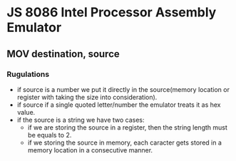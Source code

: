 # JS 8086 Intel Processor Assembly Emulator

## MOV destination, source
### Rugulations <br />
  - if source is a number we put it directly in the source(memory location or register with taking the size into consideration).
  - if source if a single quoted letter/number the emulator treats it as hex value.
  - if the source is a string we have two cases:
      - if we are storing the source in a register, then the string length must be equals to 2.
      - if we storing the source in memory, each caracter gets stored in a memory location in a consecutive manner.
